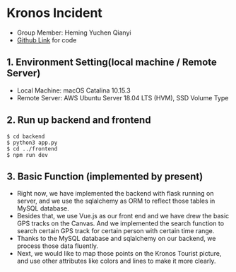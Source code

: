 # Kronos Incident
* Group Member: Heming Yuchen Qianyi
* [Github Link](https://github.com/heming-zhang/Kronos-Incident) for code

## 1. Environment Setting(local machine / Remote Server)
* Local Machine: macOS Catalina 10.15.3
* Remote Server: AWS Ubuntu Server 18.04 LTS (HVM), SSD Volume Type 

## 2. Run up backend and frontend
```
$ cd backend
$ python3 app.py
$ cd ../frontend
$ npm run dev
```

## 3. Basic Function (implemented by present)
* Right now, we have implemented the backend with flask running on server, and we use the sqlalchemy as ORM to reflect those tables in MySQL database.
* Besides that, we use Vue.js as our front end and we have drew the basic GPS tracks on the Canvas. And we implemented the search function to search certain GPS track for certain person with certain time range.
* Thanks to the MySQL database and sqlalchemy on our backend, we process those data fluently.
* Next, we would like to map those points on the Kronos Tourist picture, and use other attributes like colors and lines to make it more clearly. 